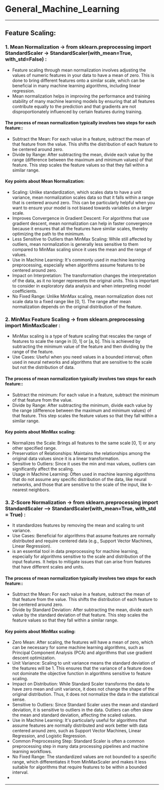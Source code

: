 # General_Machine_Learning


---


## Feature Scaling:

### 1. Mean Normalization -> from sklearn.preprocessing import StandardScaler -> StandardScaler(with_mean=True, with_std=False) :
- Feature scaling through mean normalization involves adjusting the values of numeric features in your data to have a mean of zero. This is done to bring different features onto a similar scale, which can be beneficial in many machine learning algorithms, including linear regression.
- Mean normalization helps in improving the performance and training stability of many machine learning models by ensuring that all features contribute equally to the prediction and that gradients are not disproportionately influenced by certain features during training.

#### The process of mean normalization typically involves two steps for each feature::
- Subtract the Mean: For each value in a feature, subtract the mean of that feature from the value. This shifts the distribution of each feature to be centered around zero.
- Divide by Range: After subtracting the mean, divide each value by the range (difference between the maximum and minimum values) of that feature. This step scales the feature values so that they fall within a similar range.

#### Key points about Mean Normalization:
- Scaling: Unlike standardization, which scales data to have a unit variance, mean normalization scales data so that it falls within a range that is centered around zero. This can be particularly helpful when you want to ensure your model is not biased towards variables on a larger scale.
- Improves Convergence in Gradient Descent: For algorithms that use gradient descent, mean normalization can help in faster convergence because it ensures that all the features have similar scales, thereby optimizing the path to the minimum.
- Less Sensitive to Outliers than MinMax Scaling: While still affected by outliers, mean normalization is generally less sensitive to them compared to MinMax scaling since it uses the mean and the range of values.
- Use in Machine Learning: It's commonly used in machine learning preprocessing, especially when algorithms assume features to be centered around zero.
- Impact on Interpretation: The transformation changes the interpretation of the data, as it no longer represents the original units. This is important to consider in exploratory data analysis and when interpreting model coefficients.
- No Fixed Range: Unlike MinMax scaling, mean normalization does not scale data to a fixed range like [0, 1]. The range after mean normalization depends on the original distribution of the feature.

### 2. MinMax Feature Scaling -> from sklearn.preprocessing import MinMaxScaler :

- MinMax scaling is a type of feature scaling that rescales the range of features to scale the range in [0, 1] or [a, b]. This is achieved by subtracting the minimum value of the feature and then dividing by the range of the feature.
- Use Cases: Useful when you need values in a bounded interval; often used in neural networks and algorithms that are sensitive to the scale but not the distribution of data.

#### The process of mean normalization typically involves two steps for each feature::
- Subtract the minimum: For each value in a feature, subtract the minimum of that feature from the value. 
- Divide by Range: After subtracting the minimum, divide each value by the range (difference between the maximum and minimum values) of that feature. This step scales the feature values so that they fall within a similar range.

#### Key points about MinMax scaling:

- Normalizes the Scale: Brings all features to the same scale [0, 1] or any other specified range.
- Preservation of Relationships: Maintains the relationships among the original data values since it is a linear transformation.
- Sensitive to Outliers: Since it uses the min and max values, outliers can significantly affect the scaling.
- Usage in Machine Learning: Often used in machine learning algorithms that do not assume any specific distribution of the data, like neural networks, and those that are sensitive to the scale of the input, like k-nearest neighbors.


### 3. Z-Score Normalization -> from sklearn.preprocessing import StandardScaler --> StandardScaler(with_mean=True, with_std = True) :
- It standardizes features by removing the mean and scaling to unit variance.
- Use Cases: Beneficial for algorithms that assume features are normally distributed and require centered data (e.g., Support Vector Machines, Linear Regression).
- is an essential tool in data preprocessing for machine learning, especially for algorithms sensitive to the scale and distribution of the input features. It helps to mitigate issues that can arise from features that have different scales and units.

#### The process of mean normalization typically involves two steps for each feature::
- Subtract the Mean: For each value in a feature, subtract the mean of that feature from the value. This shifts the distribution of each feature to be centered around zero.
- Divide by Standard Deviation: After subtracting the mean, divide each value by the standard deviation of that feature. This step scales the feature values so that they fall within a similar range.
  
#### Key points about MinMax scaling:

- Zero Mean: After scaling, the features will have a mean of zero, which can be necessary for some machine learning algorithms, such as Principal Component Analysis (PCA) and algorithms that use gradient descent optimization.
- Unit Variance: Scaling to unit variance means the standard deviation of the features will be 1. This ensures that the variance of a feature does not dominate the objective function in algorithms sensitive to feature scaling.
- Impact on Distribution: While Standard Scaler transforms the data to have zero mean and unit variance, it does not change the shape of the original distribution. Thus, it does not normalize the data in the statistical sense.
- Sensitive to Outliers: Since Standard Scaler uses the mean and standard deviation, it is sensitive to outliers in the data. Outliers can often skew the mean and standard deviation, affecting the scaled values.
- Use in Machine Learning: It's particularly useful for algorithms that assume features are normally distributed and work better with data centered around zero, such as Support Vector Machines, Linear Regression, and Logistic Regression.
- Common Preprocessing Step: Standard Scaler is often a common preprocessing step in many data processing pipelines and machine learning workflows.
- No Fixed Range: The standardized values are not bounded to a specific range, which differentiates it from MinMaxScaler and makes it less suitable for algorithms that require features to be within a bounded interval.
- 
---
